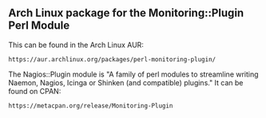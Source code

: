 ## Arch Linux package for the Monitoring::Plugin Perl Module

This can be found in the Arch Linux AUR:

    https://aur.archlinux.org/packages/perl-monitoring-plugin/

The Nagios::Plugin module is "A family of perl modules to streamline writing
Naemon, Nagios, Icinga or Shinken (and compatible) plugins." It can be found on
CPAN:

    https://metacpan.org/release/Monitoring-Plugin
